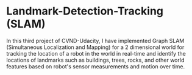 # Landmark-Detection-Tracking (SLAM)

In this third project of CVND-Udacity, I have implemented Graph SLAM (Simultaneous Localization and Mapping) for a 2 dimensional world for tracking the location of a robot in the world in real-time and identify the locations of landmarks such as buildings, trees, rocks, and other world features based on robot's sensor measurements and motion over time.
